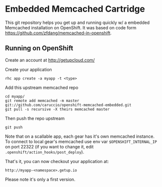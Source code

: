 Embedded Memcached Cartridge
============================

This git repository helps you get up and running quickly w/ a embedded Memcached installation on OpenShift.
It was based on code form https://github.com/zfdang/memcached-in-openshift.

Running on OpenShift
----------------------------

Create an account at http://getupcloud.com/

Create your application

```
rhc app create -a myapp -t <type>
```

Add this upstream memcached repo

```
cd myapp/
git remote add memcached -m master git://github.com/caruccio/openshift-memcached-embedded.git
git pull -s recursive -X theirs memcached master
```

Then push the repo upstream

```
git push
```

Note that on a scallable app, each gear has it's own memcached instance.
To connect to local gear's memcached use env var ```$OPENSHIFT_INTERNAL_IP``` on port 22322 (if you want to change it, edit ```.openshift/action_hooks/post_deploy```).

That's it, you can now checkout your application at:

```
http://myapp-<namespace>.getup.io
```

Please note it's only a first version.
